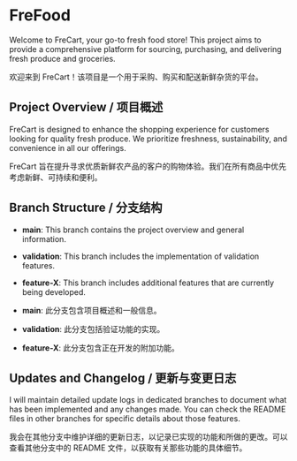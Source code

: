 # FreFood

Welcome to FreCart, your go-to fresh food store! This project aims to provide a comprehensive platform for sourcing, purchasing, and delivering fresh produce and groceries. 

欢迎来到 FreCart！该项目是一个用于采购、购买和配送新鲜杂货的平台。

## Project Overview / 项目概述

FreCart is designed to enhance the shopping experience for customers looking for quality fresh produce. We prioritize freshness, sustainability, and convenience in all our offerings.

FreCart 旨在提升寻求优质新鲜农产品的客户的购物体验。我们在所有商品中优先考虑新鲜、可持续和便利。

## Branch Structure / 分支结构

- **main**: This branch contains the project overview and general information.
- **validation**: This branch includes the implementation of validation features.
- **feature-X**: This branch includes additional features that are currently being developed.

- **main**: 此分支包含项目概述和一般信息。
- **validation**: 此分支包括验证功能的实现。
- **feature-X**: 此分支包含正在开发的附加功能。

## Updates and Changelog / 更新与变更日志

I will maintain detailed update logs in dedicated branches to document what has been implemented and any changes made. You can check the README files in other branches for specific details about those features.

我会在其他分支中维护详细的更新日志，以记录已实现的功能和所做的更改。可以查看其他分支中的 README 文件，以获取有关那些功能的具体细节。
